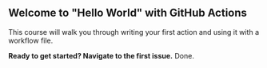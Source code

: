 ## Welcome to "Hello World" with GitHub Actions

This course will walk you through writing your first action and using it with a workflow file. 

**Ready to get started? Navigate to the first issue.**
Done.
